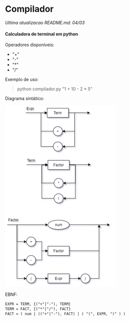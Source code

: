 # Compilador

*Ultima atualizacao README.md: 04/03*

#### Calculadora de terminal em python

Operadores disponíveis:
- "+"
- "-"
- "*"
- "/"

Exemplo de uso:
> python compilador.py "1 + 10 - 2  \* 5"

Diagrama sintático:

![Diagrama sintático](Diagrama-sintatico.png)

EBNF:
```
EXPR = TERM, {("+"|"-"), TERM}
TERM = FACT, {("*"|"/"), FACT}
FACT = ( num | (("+"|"-"), FACT) | ( "(", EXPR, ")" ) )
```
